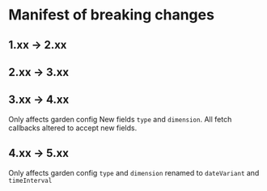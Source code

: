 # Manifest of breaking changes

## 1.xx -> 2.xx

## 2.xx -> 3.xx

## 3.xx -> 4.xx
Only affects garden config
New fields `type` and `dimension`.
All fetch callbacks altered to accept new fields. 

## 4.xx -> 5.xx
Only affects garden config
`type` and `dimension` renamed to `dateVariant` and `timeInterval` 